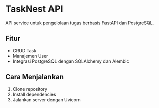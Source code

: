 # TaskNest API

API service untuk pengelolaan tugas berbasis FastAPI dan PostgreSQL.

## Fitur
- CRUD Task
- Manajemen User
- Integrasi PostgreSQL dengan SQLAlchemy dan Alembic

## Cara Menjalankan
1. Clone repository
2. Install dependencies
3. Jalankan server dengan Uvicorn
